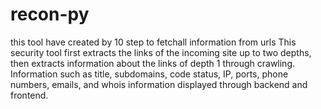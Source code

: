 # recon-py
 this tool have created by 10 step to fetchall information from urls
This security tool first extracts the links of the incoming site up to two depths, then extracts information about the links of depth 1 through crawling. Information such as title, subdomains, code status, IP, ports, phone numbers, emails, and whois information displayed through backend and frontend.
